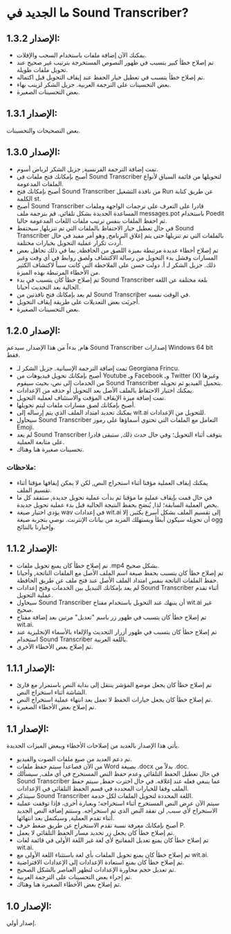 # ما الجديد في Sound Transcriber?

## الإصدار 1.3.2:

- يمكنك الآن إضافة ملفات باستخدام السحب والإفلات.
- تم إصلاح خطأ كبير يتسبب في ظهور النصوص المستخرجة بترتيب غير صحيح عند تحويل ملفات طويلة.
- تم إصلاح خطأ يتسبب في تعطيل خيار الحفظ عند إيقاف التحويل قبل اكتماله.
- بعض التحسينات على الترجمة العربية. جزيل الشكر لزينب بهاء.
- بعض التحسينات الصغيرة.

## الإصدار 1.3.1:

بعض التصحيحات والتحسينات.

## الإصدار 1.3.0:

- تمت إضافة الترجمة الفرنسية, جزيل الشكر لرياض أسوم.
- أصبح بإمكانك فتح ملفات في Sound Transcriber لتحويلها من قائمة السياق لأنواع الملفات المدعومة.
- أصبح بإمكانك فتح Sound Transcriber من نافذة التشغيل Run عن طريق كتابة الكلمة st.
- أصبح Sound Transcriber قادرا على التعرف على ترجمات الواجهة وملفات المساعدة الجديدة بشكل تلقائي. قم بترجمة ملف messages.pot باستخدام Poedit ثم احفظ الملفات بنفس ترتيب ملفات اللغات المدعومة حاليا.
- في حال تعطيل خيار الاحتفاظ بالملفات التي تم تنزيلها, سيحتفظ Sound Transcriber بالملفات التي تم تنزيلها حتى يتم إغلاق البرنامج, وهو أمر مفيد في حال أردت تكرار عملية التحويل بخيارات مختلفة.
- تم إصلاح أخطاء عديدة مرتبطة بميزة اللصق من الحافظة, بما في ذلك تجاهل بعض المسارات وفشل بدء التحويل من رسالة الاكتشاف ولصق روابط في أي وقت وغير ذلك. جزيل الشكر لـ أ. دولت حسن على الملاحظة التي كانت سبباً لاكتشاف الكثير من الأخطاء المرتبطة بهذه الميزة.
- تم إصلاح خطأ كان يتسبب في بدء Sound Transcriber بلغة مختلفة عن اللغة الحالية بعد التحديث أحيانا.
- لم يعد بإمكانك فتح نافذتين من Sound Transcriber في الوقت نفسه.
- أُجريَت بعض التعديلات على طريقة إيقاف التحويل.
- بعض التحسينات الصغيرة.

## الإصدار 1.2.0:

هام, بدءاً من هذا الإصدار, سيدعم Sound Transcriber إصدارات Windows 64 bit فقط.

- تمت إضافة الترجمة الإسبانية. جزيل الشكر لـ Georgiana Frincu.
- أصبح بإمكانك تحويل فيديوهات من Youtube وـ Facebook وـ Twitter (X) وغيرها من الخدمات إلى نص، بحيث سيقوم Sound Transcriber بتحميل الفيديو ثم تحويله.
- يمكنك اختيار الاحتفاظ بالملف الأصل بعد التحويل أو حذفه من الإعدادات.
- تمت إضافة ميزة الإيقاف المؤقت والاستئناف لعملية التحويل.
- أصبح بإمكانك لصق مسارات ملفات ليتم تحويلها.
- يمكنك تحديد امتداد الملف الذي يتم إرساله إلى wit.ai للتحويل من الإعدادات.
- سيحاول Sound Transcriber التعامل مع الملفات التي تحتوي أسماؤها على رموز Emoji.
- لم يعد Sound Transcriber يتوقف أثناء التحويل؛ وفي حال حدث ذلك, ستبقى قادرا على متابعة العملية.
- تحسينات صغيرة هنا وهناك.

### ملاحظات:

- يمكنك إيقاف العملية مؤقتا أثناء استخراج النص, لكن لا يمكن إيقافها مؤقتا أثناء تقسيم الملف.
- في حال قمت بإيقاف عمليةٍ ما مؤقتا ثم بدأت عملية تحويل جديدة, ستفقد كل ما يخص العملية السابقة؛ لذا, يُنصَح بحفظ النتيجة الحالية قبل بدء عملية تحويل جديدة.
- يؤدي اختيار صيغة wav في إعدادات wit.ai إلى تقسيم الملف بشكل أسرع بكثير, إلا أن تحويله سيكون أبطأ ويستهلك المزيد من بيانات الإنترنت. نوصي بتجربة صيغة ogg وإخبارنا بالنتائج.

## الإصدار 1.1.2:

- تم إصلاح خطأ كان يمنع تحويل ملفات .mp4 بشكل صحيح.
- تم إصلاح خطأ كان يتسبب بحفظ صيغة اسم الملف الأصل مع الملفات الناتجة, وأحيانا حفظ الملفات الناتجة بنفس امتداد الملف الأصل عند فتح ملف عن طريق الحافظة.
- لم يعد بإمكانك التبديل بين الخدمات وفتح إعدادات Sound Transcriber أثناء تقدم عملية التحويل.
- سيحاول Sound Transcriber أن ينبهك عند التحويل باستخدام مفتاح wit.ai غير صحيح.
- تم إصلاح خطأ كان يتسبب في ظهور زر باسم "تعديل" مرتين بعد إضافة مفتاح wit.ai.
- تم إصلاح خطأ كان يتسبب في ظهور أزرار التحديث والإلغاء بالأسماء الإنجليزية عند استخدام Sound Transcriber باللغة العربية.
- تم إصلاح بعض الأخطاء الأخرى.

## الإصدار 1.1.1:

- تم إصلاح خطأ كان يجعل موضع المؤشر ينتقل إلى بداية النص باستمرار مع قارئ الشاشة أثناء استخراج النص.
- تم إصلاح خطأ كان يجعل خيارات الحفظ لا تعمل بعد انتهاء عملية استخراج النص.
- تم إصلاح بعض الأخطاء الصغيرة.

## الإصدار 1.1:

يأتي هذا الإصدار بالعديد من إصلاحات الأخطاء وببعض الميزات الجديدة.

- تم دعم العديد من صيغ ملفات الصوت والفيديو.
- من الآن فصاعداً سيتم حفظ ملفات Word بصيغة .docx بدلاً من .doc.
- في حال تعطيل الحفظ التلقائي وعدم حفظ النص المستخرج في أي ملف, سيسألك Sound Transcriber عما ينبغي فعله عند إغلاقه. في حال اخترت حفظ, سيتم حفظ الملف وفقا للخيارات المحددة في قسم الحفظ التلقائي في الإعدادات.
- سيتذكر Sound Transcriber اللغة المحددة لتحويل الملفات لكل خدمة.
- سيتم الآن عرض النص المستخرج أثناء استخراجه؛ وبعبارة أخرى، فإذا توقفت عملية الاستخراج لأي سبب, لن تفقد النص الذي تم استخراجه. وستتم إضافة النص الجديد أثناء تقدم العملية, وسيكتمل بعد انتهائها.
- أصبح بإمكانك معرفة نسبة تقدم الاستخراج عن طريق ضغط حرف P.
- تم إصلاح خطأ كان يجعل زر تحديد مسار الحفظ التلقائي لا يعمل.
- تم إصلاح خطأ كان يمنع تعديل المفاتيح لأي لغة غير اللغة الأولى في قائمة لغات wit.ai.
- تم إصلاح خطأ كان يمنع تحويل الملفات بأي لغة باستثناء اللغة الأولى مع wit.ai.
- تم إصلاح خطأ كان يمنع استعادة الإعدادات إلى الإعدادات الافتراضية.
- تم تعديل حجم محاورة الإعدادات لتظهر العناصر بالشكل الصحيح.
- تم إجراء بعض التحسينات على الترجمة العربية.
- تم إصلاح بعض الأخطاء الصغيرة هنا وهناك.

## الإصدار 1.0:

إصدار أولي.
